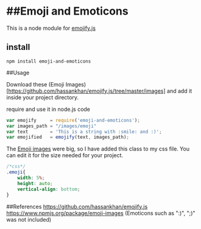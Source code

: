 ##Emoji and Emoticons
=========

This is a node module for [emojify.js](https://github.com/hassankhan/emojify.js)

## install

```
npm install emoji-and-emoticons
```

##Usage

Download these (Emoji Images)[https://github.com/hassankhan/emojify.js/tree/master/images] and add it inside your project directory.


require and use it in node.js code
```js
var emojify     = require('emoji-and-emoticons');
var images_path = "/images/emoji"
var text        = 'This is a string with :smile: and :)';
var emojified   = emojify(text, images_path);
```

The [Emoji images](https://github.com/hassankhan/emojify.js/tree/master/images) were big, so I have added this class to my css file. You can edit it for the size needed for your project.
```css
/*css*/
.emoji{
    width: 5%;
    height: auto;
    vertical-align: bottom;
}
```

##References
https://github.com/hassankhan/emojify.js
https://www.npmjs.org/package/emoji-images (Emoticons such as ":)", ";)" was not included)
